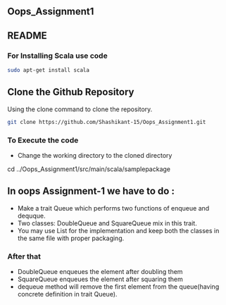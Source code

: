##  Oops_Assignment1
## README

### For  Installing Scala use code
```bash
sudo apt-get install scala
```
## Clone the Github Repository

Using the clone command to clone the repository.
```bash
git clone https://github.com/Shashikant-15/Oops_Assignment1.git
```
### To Execute the code

* Change the working directory to the cloned directory
 
cd ../Oops_Assignment1/src/main/scala/samplepackage


## In oops Assignment-1 we have to do :
* Make a trait Queue which performs two functions of enqueue and dequque.
* Two classes: DoubleQueue and SquareQueue mix in this trait.
* You may use List for the implementation and keep both the classes in the same file with proper packaging.
### After that 

* DoubleQueue enqueues the element after doubling them
* SquareQueue enqueues the element after squaring them
* dequeue method will remove the first element from the queue(having concrete definition in trait Queue).
